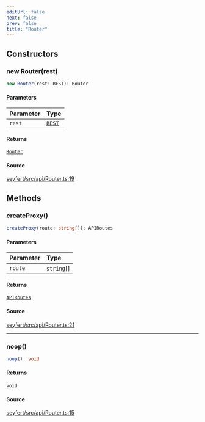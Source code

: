 ```yaml
---
editUrl: false
next: false
prev: false
title: "Router"
---
```


## Constructors

### new Router(rest)

```ts
new Router(rest: REST): Router
```

#### Parameters

| Parameter | Type |
| :------ | :------ |
| `rest` | [`REST`](/api/classes/rest/) |

#### Returns

[`Router`](/api/classes/router/)

#### Source

[seyfert/src/api/Router.ts:19](https://github.com/potoland/potocuit/blob/e332d7a/src/api/Router.ts#L19)

## Methods

### createProxy()

```ts
createProxy(route: string[]): APIRoutes
```

#### Parameters

| Parameter | Type |
| :------ | :------ |
| `route` | `string`[] |

#### Returns

[`APIRoutes`](/api/type-aliases/apiroutes/)

#### Source

[seyfert/src/api/Router.ts:21](https://github.com/potoland/potocuit/blob/e332d7a/src/api/Router.ts#L21)

***

### noop()

```ts
noop(): void
```

#### Returns

`void`

#### Source

[seyfert/src/api/Router.ts:15](https://github.com/potoland/potocuit/blob/e332d7a/src/api/Router.ts#L15)
